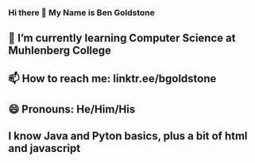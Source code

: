 ### Hi there 👋 My Name is Ben Goldstone
## 🌱 I’m currently learning Computer Science at Muhlenberg College
## 📫 How to reach me: linktr.ee/bgoldstone
## 😄 Pronouns: He/Him/His
## I know Java and Pyton basics, plus a bit of html and javascript
<!--
**bgoldstone/bgoldstone** is a ✨ _special_ ✨ repository because its `README.md` (this file) appears on your GitHub profile.

Here are some ideas to get you started:

- 🔭 I’m currently working on ...
- 👯 I’m looking to collaborate on ...
- 🤔 I’m looking for help with ... Learning More
- 💬 Ask me about ...
- ⚡ Fun fact: ...
-->
